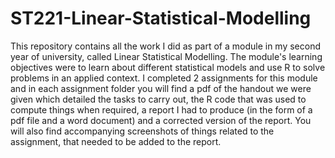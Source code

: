 # ST221-Linear-Statistical-Modelling

This repository contains all the work I did as part of a module in my second year of university, called Linear Statistical Modelling. The module's learning objectives were to learn about different statistical models and use R to solve problems in an applied context. I completed 2 assignments for this module and in each assignment folder you will find a pdf of the handout we were given which detailed the tasks to carry out, the R code that was used to compute things when required, a report I had to produce (in the form of a pdf file and a word document) and a corrected version of the report. You will also find accompanying screenshots of things related to the assignment, that needed to be added to the report.
